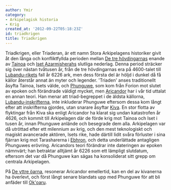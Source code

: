 ```yaml
---
author: Ymir
category:
- Arkipelagisk historia
- Krig
created_at: '2012-09-22T05:18:23Z'
id: triadkrigen
title: Triadkrigen
---
```

Triadkrigen, eller Triaderan, är ett namn Stora Arkipelagens historiker givit åt den långa och konfliktfyllda perioden mellan [De tre hövdingarnas] enande av [Tainoa] och [Iset Azarmisherahs] slutliga nederlag. Denna period sträcker sig över nästan tvåtusen år, från de tre hövdingarnas era på 4600-talet till [Lubandu-rikets] fall år 6226 ark, men dess första del är höljd i dunkel då få källor återstår annat än myter och legender. 'Triaden' anses traditionellt åsyfta Tainoa, Isets välde, och [Phunguwe], som kom från Forion mot slutet av epoken och förändrade väldigt mycket, men [Aricandor] har i vår tid uttalat en annan teori. Han menar att triad-begreppet i de äldsta källorna, [Lubandu-inskrifterna], inte inkluderar Phunguwe eftersom dessa kom långt efter att inskrifterna gjordes, utan snarare åsyftar [Kiva]. En stor flotta av flyktingar från Kiva ska enligt Aricandor ha klarat sig undan katastrofen år 4626, och kommit till Arkipelagen där de förde krig mot Tainoa och Iset i tusen år, innan Phunguwe anlände och besegrade dem alla. Arkipelagen var då utröttad efter ett milennium av krig, och den mest teknologiskt och magiskt avancerade aktören, Isets rike, hade därtill lidit svåra förluster i sina fjärran krig mot Tarasharerna i [Ebhron], och detta underlättade antagligen Phunguwes erövring. Aricandors teori förändrar inte dateringen av epoken nämnvärt; han betraktar alltjämt år 6226 som ett lämpligt slutdatum, eftersom det var då Phunguwe kan sägas ha konsoliderat sitt grepp om centrala Arkipelagen.

På [De yttre öarna], resonerar Aricandor emellertid, kan en del av kivanerna ha överlevt, och först långt senare blandats upp med Phunguwe för att bli anfäder till [Ok'oaru].

  [De tre hövdingarnas]: De_tre_hövdingarna
  [Tainoa]: Tainoa
  [Iset Azarmisherahs]: Iset_Azarmisherah
  [Lubandu-rikets]: Lubandu-riket
  [Phunguwe]: Phunguwe
  [Aricandor]: Aricandor
  [Lubandu-inskrifterna]: Lubandu-inskrifterna
  [Kiva]: Kiva
  [Ebhron]: Ebhron
  [De yttre öarna]: De_yttre_öarna
  [Ok'oaru]: Okoaru